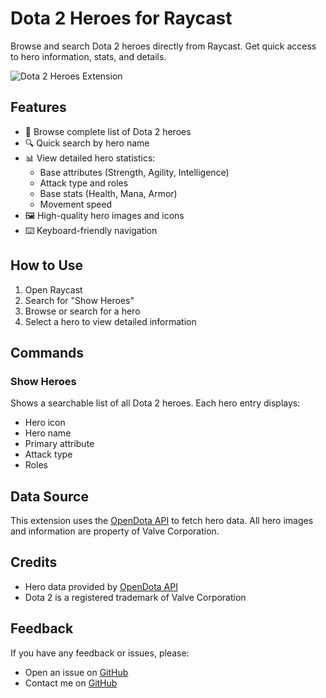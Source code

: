 # Dota 2 Heroes for Raycast

Browse and search Dota 2 heroes directly from Raycast. Get quick access to hero information, stats, and details.

![Dota 2 Heroes Extension](./metadata/dota2-heroes-1.png)

## Features

- 🦸 Browse complete list of Dota 2 heroes
- 🔍 Quick search by hero name
- 📊 View detailed hero statistics:
  - Base attributes (Strength, Agility, Intelligence)
  - Attack type and roles
  - Base stats (Health, Mana, Armor)
  - Movement speed
- 🖼️ High-quality hero images and icons
- ⌨️ Keyboard-friendly navigation

## How to Use

1. Open Raycast
2. Search for "Show Heroes"
3. Browse or search for a hero
4. Select a hero to view detailed information

## Commands

### Show Heroes

Shows a searchable list of all Dota 2 heroes. Each hero entry displays:
- Hero icon
- Hero name
- Primary attribute
- Attack type
- Roles

## Data Source

This extension uses the [OpenDota API](https://docs.opendota.com/) to fetch hero data. All hero images and information are property of Valve Corporation.

## Credits

- Hero data provided by [OpenDota API](https://www.opendota.com/)
- Dota 2 is a registered trademark of Valve Corporation

## Feedback

If you have any feedback or issues, please:
- Open an issue on [GitHub](https://github.com/cnwv/raycast-dota2-heroes)
- Contact me on [GitHub](https://github.com/cnwv) 